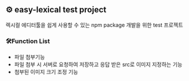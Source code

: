 ## ⚙️ easy-lexical test project
렉시컬 에디터툴을 쉽게 사용할 수 있는 npm package 개발을 위한 test 프로젝트

### 🛠️Function List
- 파일 첨부기능
- 파일 첨부 시 서버로 요청하여 저장하고 응답 받은 src로 이미지 지정하는 기능
- 첨부된 이미지 크기 조정 기능